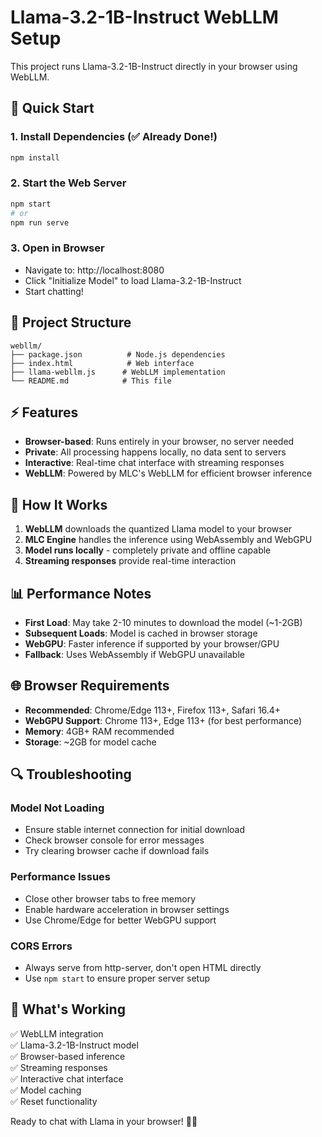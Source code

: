 # Llama-3.2-1B-Instruct WebLLM Setup

This project runs Llama-3.2-1B-Instruct directly in your browser using WebLLM.

## 🚀 Quick Start

### 1. Install Dependencies (✅ Already Done!)
```bash
npm install
```

### 2. Start the Web Server
```bash
npm start
# or
npm run serve
```

### 3. Open in Browser
- Navigate to: http://localhost:8080
- Click "Initialize Model" to load Llama-3.2-1B-Instruct
- Start chatting!

## 📁 Project Structure

```
webllm/
├── package.json          # Node.js dependencies
├── index.html            # Web interface
├── llama-webllm.js      # WebLLM implementation
└── README.md            # This file
```

## ⚡ Features

- **Browser-based**: Runs entirely in your browser, no server needed
- **Private**: All processing happens locally, no data sent to servers
- **Interactive**: Real-time chat interface with streaming responses
- **WebLLM**: Powered by MLC's WebLLM for efficient browser inference

## 🔧 How It Works

1. **WebLLM** downloads the quantized Llama model to your browser
2. **MLC Engine** handles the inference using WebAssembly and WebGPU
3. **Model runs locally** - completely private and offline capable
4. **Streaming responses** provide real-time interaction

## 📊 Performance Notes

- **First Load**: May take 2-10 minutes to download the model (~1-2GB)
- **Subsequent Loads**: Model is cached in browser storage
- **WebGPU**: Faster inference if supported by your browser/GPU
- **Fallback**: Uses WebAssembly if WebGPU unavailable

## 🌐 Browser Requirements

- **Recommended**: Chrome/Edge 113+, Firefox 113+, Safari 16.4+
- **WebGPU Support**: Chrome 113+, Edge 113+ (for best performance)
- **Memory**: 4GB+ RAM recommended
- **Storage**: ~2GB for model cache

## 🔍 Troubleshooting

### Model Not Loading
- Ensure stable internet connection for initial download
- Check browser console for error messages
- Try clearing browser cache if download fails

### Performance Issues
- Close other browser tabs to free memory
- Enable hardware acceleration in browser settings
- Use Chrome/Edge for better WebGPU support

### CORS Errors
- Always serve from http-server, don't open HTML directly
- Use `npm start` to ensure proper server setup

## 🎯 What's Working

✅ WebLLM integration  
✅ Llama-3.2-1B-Instruct model  
✅ Browser-based inference  
✅ Streaming responses  
✅ Interactive chat interface  
✅ Model caching  
✅ Reset functionality  

Ready to chat with Llama in your browser! 🦙🌐